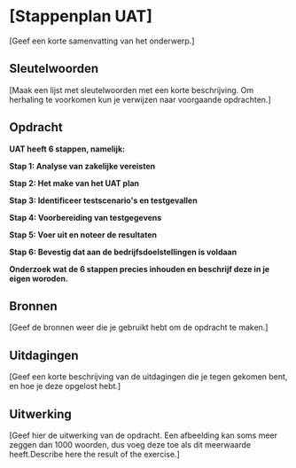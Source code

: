 # [Stappenplan UAT]
[Geef een korte samenvatting van het onderwerp.]

## Sleutelwoorden
[Maak een lijst met sleutelwoorden met een korte beschrijving. Om herhaling te voorkomen kun je verwijzen naar voorgaande opdrachten.]

## Opdracht
__UAT heeft 6 stappen, namelijk:__

__Stap 1: Analyse van zakelijke vereisten__

__Stap 2: Het make van het UAT plan__

__Stap 3: Identificeer testscenario's en testgevallen__

__Stap 4: Voorbereiding van testgegevens__

__Stap 5: Voer uit en noteer de resultaten__

__Stap 6: Bevestig dat aan de bedrijfsdoelstellingen is voldaan__



__Onderzoek wat de 6 stappen precies inhouden en beschrijf deze in je eigen woroden.__


## Bronnen
[Geef de bronnen weer die je gebruikt hebt om de opdracht te maken.]

## Uitdagingen
[Geef een korte beschrijving van de uitdagingen die je tegen gekomen bent, en hoe je deze opgelost hebt.]

## Uitwerking
[Geef hier de uitwerking van de opdracht. Een afbeelding kan soms meer zeggen dan 1000 woorden, dus voeg deze toe als dit meerwaarde heeft.Describe here the result of the exercise.]
